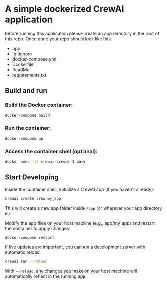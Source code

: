 # A simple dockerized CrewAI application
before running this application please create an app directory in the root of this repo. Once done your repo should look like this:

* app
* .gitignore
* docker-compose.yml
* Dockerfile
* ReadMe
* requirements.txt

## Build and run

### Build the Docker container:
```bash
docker-compose build
```
### Run the container:
```bash
docker-compose up
```
### Access the container shell (optional):
```bash
docker exec -it crewai-crewai-1 bash
```

## Start Developing
Inside the container shell, initialize a CrewAI app (if you haven't already):

```bash
crewai create crew my_app
```
This will create a new app folder inside `/app` (or wherever your app directory is).

Modify the app files on your host machine (e.g., app/my_app) and restart the container to apply changes:

```bash
docker-compose restart
```
If live updates are important, you can run a development server with automatic reload:

```bash
crewai run --reload
```
With `--reload`, any changes you make on your host machine will automatically reflect in the running app.

